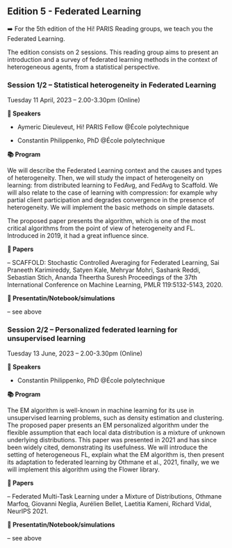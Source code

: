 ## Edition 5 - Federated Learning

➡️ For the 5th edition of the Hi! PARIS Reading groups, we teach you the Federated Learning.

The edition consists on 2 sessions.
This reading group aims to present an introduction and a survey of federated learning methods in the context of heterogeneous agents, from a statistical perspective.

### Session 1/2 – Statistical heterogeneity in Federated Learning
Tuesday 11 April, 2023 – 2.00-3.30pm (Online)


**📣 Speakers**

* Aymeric Dieuleveut, Hi! PARIS Fellow @École polytechnique

* Constantin Philippenko, PhD @École polytechnique


**📚 Program**

We will describe the Federated Learning context and the causes and types of heterogeneity.  Then, we will study the impact of heterogeneity on learning: from distributed learning to FedAvg, and FedAvg to Scaffold. We will also relate to the case of learning with compression: for example why partial client participation and degrades convergence in the presence of heterogeneity. We will implement the basic methods on simple datasets.

The proposed paper presents the algorithm, which is one of the most critical algorithms from the point of view of heterogeneity and FL. Introduced in 2019, it had a great influence since.

**📑 Papers**

– SCAFFOLD: Stochastic Controlled Averaging for Federated Learning, Sai Praneeth Karimireddy, Satyen Kale, Mehryar Mohri, Sashank Reddi, Sebastian Stich, Ananda Theertha Suresh Proceedings of the 37th International Conference on Machine Learning, PMLR 119:5132-5143, 2020.


**🐍 Presentatin/Notebook/simulations**

– see above


### Session 2/2 – Personalized federated learning for unsupervised learning
Tuesday 13 June, 2023 – 2.00-3.30pm (Online) 


**📣 Speakers**

* Constantin Philippenko, PhD @École polytechnique   


**📚 Program**

The EM algorithm is well-known in machine learning for its use in unsupervised learning problems, such as density estimation and clustering. The proposed paper presents an EM personalized algorithm under the flexible assumption that each local data distribution is a mixture of unknown underlying distributions. This paper was presented in 2021 and has since been widely cited, demonstrating its usefulness. We will introduce the setting of heterogeneous FL, explain what the EM algorithm is, then present its adaptation to federated learning by Othmane et al., 2021, finally, we we will implement this algorithm using the Flower library.


**📑 Papers**

– Federated Multi-Task Learning under a Mixture of Distributions, Othmane Marfoq, Giovanni Neglia, Aurélien Bellet, Laetitia Kameni, Richard Vidal, NeurIPS 2021. 


**🐍 Presentatin/Notebook/simulations**

– see above
